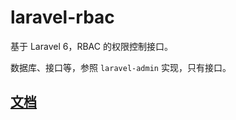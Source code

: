# laravel-rbac

基于 Laravel 6，RBAC 的权限控制接口。

数据库、接口等，参照 `laravel-admin` 实现，只有接口。

## [文档](https://gepengphp.github.io/laravel-rbac/)
